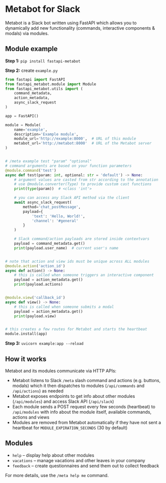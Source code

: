 # Metabot for Slack
Metabot is a Slack bot written using FastAPI which allows you to dynamically 
add new functionality (commands, interactive components & modals) via modules.

## Module example
**Step 1:** `pip install fastapi-metabot`

**Step 2:** create `example.py`
```python
from fastapi import FastAPI
from fastapi_metabot.module import Module
from fastapi_metabot.utils import (
    command_metadata, 
    action_metadata, 
    async_slack_request
)

app = FastAPI()

module = Module(
    name='example',
    description='Example module',
    module_url='http://example:8000',  # URL of this module
    metabot_url='http://metabot:8000'  # URL of the Metabot server
)


# /meta example test "param" "optional"
# command arguments are based on your function parameters
@module.command('test')  
async def test(param: int, optional: str = 'default') -> None:
    # argument values are casted from str according to the annotation
    # use @module.converter(Type) to provide custom cast functions
    print(type(param))  # <class 'int'>

    # you can access any Slack API method via the client
    await async_slack_request(
        method='chat_postMessage',
        payload={
            'text': 'Hello, World!',
            'channel': '#general'
        }
    )

    # Slack command/action payloads are stored inside contextvars
    payload = command_metadata.get()
    print(payload.user_name)  # current user's name


# note that action and view ids must be unique across ALL modules
@module.action('action_id')
async def action() -> None:
    # this is called when someone triggers an interactive component
    payload = action_metadata.get()
    print(payload.actions)


@module.view('callback_id')
async def view() -> None:
    # this is called when someone submits a modal
    payload = action_metadata.get()
    print(payload.view)


# this creates a few routes for Metabot and starts the heartbeat
module.install(app)
```

**Step 3:** `uvicorn example:app --reload`

## How it works
Metabot and its modules communicate via HTTP APIs:

* Metabot listens to Slack `/meta` slash command and actions (e.g. buttons, 
modals) which it then dispatches to modules 
(`/api/commands` and `/api/actions`) as needed
* Metabot exposes endpoints to get info about other modules 
(`/api/modules`) and access Slack API (`/api/slack`)
* Each module sends a POST request every few seconds (heartbeat) to 
`/api/modules` with info about the module itself, available commands, 
actions and views
* Modules are removed from Metabot automatically if they have not sent 
a heartbeat for `MODULE_EXPIRATION_SECONDS` (30 by default)

## Modules
* `help` – display help about other modules
* `vacations` – manage vacations and other leaves in your company
* `feedback` – create questionnaires and send them out to collect feedback

For more details, use the `/meta help me` command. 
